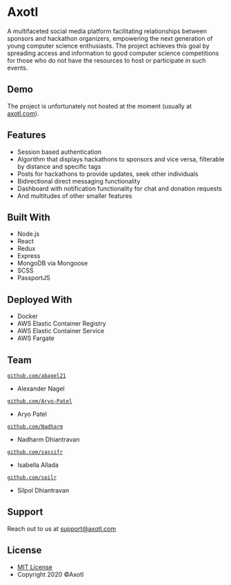 # Axotl
A multifaceted social media platform facilitating relationships between sponsors and hackathon organizers, 
empowering the next generation of young computer science enthusiasts. The project achieves this goal by spreading access and information to good computer science competitions for those who do not have the resources to host or participate in such events.

## Demo
The project is unfortunately not hosted at the moment (usually at <a href='https://axotl.com'>axotl.com</a>).

## Features
- Session based authentication
- Algorithm that displays hackathons to sponsors and vice versa, filterable by distance and specific tags
- Posts for hackathons to provide updates, seek other individuals
- Bidirectional direct messaging functionality
- Dashboard with notification functionality for chat and donation requests
- And multitudes of other smaller features

## Built With
- Node.js
- React
- Redux
- Express
- MongoDB via Mongoose
- SCSS
- PassportJS


## Deployed With
- Docker
- AWS Elastic Container Registry
- AWS Elastic Container Service
- AWS Fargate

## Team
<a href="http://github.com/abagel21?s=200" target="_blank">`github.com/abagel21`</a>
- Alexander Nagel

<a href="http://github.com/Aryo-Patel?s=200" target="_blank">`github.com/Aryo-Patel`</a>
- Aryo Patel

<a href="http://github.com/Nadharm?s=200" target="_blank">`github.com/Nadharm`</a>
- Nadharm Dhiantravan

<a href="http://github.com/sassifr?s=200" target="_blank">`github.com/sassifr`</a>
- Isabella Allada

<a href="http://github.com/spilr?s=200" target="_blank">`github.com/spilr`</a>
- Silpol Dhiantravan


## Support
Reach out to us at support@axotl.com

## License
- [MIT License](https://opensource.org/licenses/mit-license.php)
- Copyright 2020 ©Axotl
